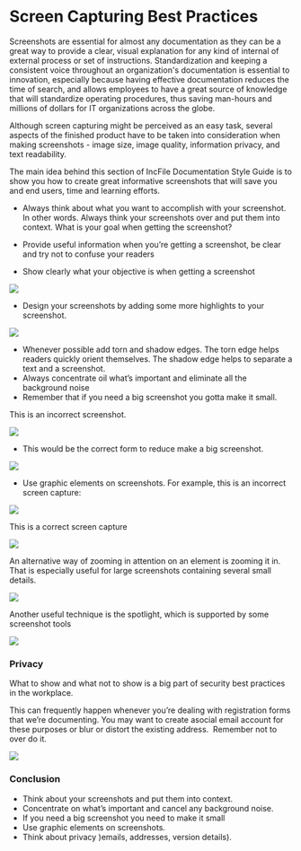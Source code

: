 
# Screen Capturing Best Practices

Screenshots are essential for almost any documentation as they can be a great way to provide a clear, visual explanation for any kind of internal of external process or set of instructions. Standardization and keeping a consistent voice throughout an organization's documentation is essential to innovation, especially because having effective documentation reduces the time of search, and allows employees to have a great source of knowledge that will standardize operating procedures, thus saving man-hours and millions of dollars for IT organizations across the globe.

  

Although screen capturing might be perceived as an easy task, several aspects of the finished product have to be taken into consideration when making screenshots - image size, image quality, information privacy, and text readability.

  

The main idea behind this section of IncFile Documentation Style Guide is to show you how to create great informative screenshots that will save you and end users, time and learning efforts.

  

*   Always think about what you want to accomplish with your screenshot. In other words. Always think your screenshots over and put them into context. What is your goal when getting the screenshot?
*   Provide useful information when you’re getting a screenshot, be clear and try not to confuse your readers

*   Show clearly what your objective is when getting a screenshot

  

![](https://t2403958.p.clickup-attachments.com/t2403958/7074f7ab-c18d-4bba-ab46-d8c75e936cbc/FAQ%20on%20Technical%20Writing.png)

  

*   Design your screenshots by adding some more highlights to your screenshot.

![](https://t2403958.p.clickup-attachments.com/t2403958/72017f91-e2d8-4ab5-8795-3cc5cb791db4/FAQ%20on%20Technical%20Writing%202.png)

  

*   Whenever possible add torn and shadow edges. The torn edge helps readers quickly orient themselves. The shadow edge helps to separate a text and a screenshot.
*   Always concentrate oil what’s important and eliminate all the background noise 
*   Remember that if you need a big screenshot you gotta make it small.

This is an incorrect screenshot.

  

  

![](https://t2403958.p.clickup-attachments.com/t2403958/ac9faa77-72bd-4861-b886-369294b38786/Screen%20Shot%202021-09-07%20at%2011.46.47%202.png)

  

*   This would be the correct form to reduce make a big screenshot.

  

![](https://t2403958.p.clickup-attachments.com/t2403958/3691ae02-4b33-4857-9a25-bd9c2901abd2/Google.png)

  

*   Use graphic elements on screenshots. For example, this is an incorrect screen capture:

  

![](https://t2403958.p.clickup-attachments.com/t2403958/4597a6e9-0113-4334-974a-4384f3b6c581/General%20Wand%20Properties.png)

  

This is a correct screen capture

  

![](https://t2403958.p.clickup-attachments.com/t2403958/66e1e6af-12f8-41fc-8938-90e3becb3e4f/General%20Wand%20Properties%202.png)

  

An alternative way of zooming in attention on an element is zooming it in. That is especially useful for large screenshots containing several small details.

  

![](https://t2403958.p.clickup-attachments.com/t2403958/32a9ad18-3549-44c8-aea6-fc1d3d08497b/The%20Magic%20Wand%20Manusl.png)

  

Another useful technique is the spotlight, which is supported by some screenshot tools 

  

![](https://t2403958.p.clickup-attachments.com/t2403958/46d93531-0820-4094-82f0-7e6915e85eac/Insert%20Table.png)

  

  

### Privacy 

  

What to show and what not to show is a big part of security best practices in the workplace.

  

This can frequently happen whenever you’re dealing with registration forms that we’re documenting. You may want to create asocial email account for these purposes or blur or distort the existing address.  Remember not to over do it. 

  

![](https://t2403958.p.clickup-attachments.com/t2403958/6aaf28dd-6b13-40c3-b1f1-a3d8769a8552/email-blur.jpg)

  

  

### Conclusion

  

*   Think about your screenshots and put them into context.
*   Concentrate on what’s important and cancel any background noise.
*   If you need a big screenshot you need to make it small
*   Use graphic elements on screenshots.
*   Think about privacy )emails, addresses, version details).

